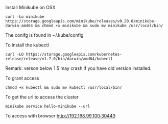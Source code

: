 Install Minikube on OSX

```
curl -Lo minikube https://storage.googleapis.com/minikube/releases/v0.20.0/minikube-darwin-amd64 && chmod +x minikube && sudo mv minikube /usr/local/bin/
```

The conifg is found in ~/.kube/config


To install the kubectl
```
curl -LO https://storage.googleapis.com/kubernetes-release/release/v1.7.0/bin/darwin/amd64/kubectl
```

Remark: verson below 1.5 may crash if you have old version installed.


To grant access
```
chmod +x kubectl && sudo mv kubectl /usr/local/bin/
```


To get the url to access the cluster
```
minikube service hello-minikube --url
```

To access with browser http://192.168.99.100:30443